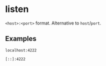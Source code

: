# listen

`<host>:<port>` format. Alternative to `host`/`port`.

## Examples

```
localhost:4222
```
```
[::]:4222
```

